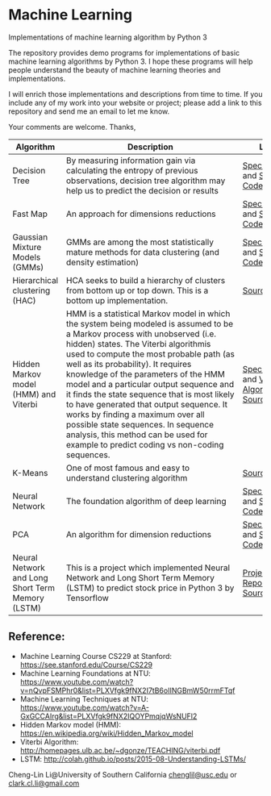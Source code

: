 
# Machine Learning
Implementations of machine learning algorithm by Python 3

The repository provides demo programs for implementations of basic machine learning algorithms by Python 3. I hope these programs will help people understand the beauty of machine learning theories and implementations.

I will enrich those implementations and descriptions from time to time. If you include any of my work into your website or project; please add a link to this repository and send me an email to let me know.

Your comments are welcome.
Thanks,

|Algorithm|Description|Link|
|------|------|--------|
|Decision Tree|By measuring information gain via calculating the entropy of previous observations, decision tree algorithm may help us to predict the decision or results|[Specification](https://github.com/Cheng-Lin-Li/MachineLearning/blob/master/DecisionTree/TechnicalSpecification-%5BDecisionTree%5D-%5B1.1%5D-%5B20160929%5D.pdf) and [Source Code](https://github.com/Cheng-Lin-Li/MachineLearning/tree/master/DecisionTree)|
|Fast Map|An approach for dimensions reductions|[Specification](https://github.com/Cheng-Lin-Li/MachineLearning/blob/master/FastMap/TechnicalSpecification-%5BPCA_FastMap%5D-%5B1.0%5D-%5B20160929%5D.pdf) and [Source Code](https://github.com/Cheng-Lin-Li/MachineLearning/tree/master/FastMap)|
|Gaussian Mixture Models (GMMs)|GMMs are among the most statistically mature methods for data clustering (and density estimation)|[Specification](https://github.com/Cheng-Lin-Li/MachineLearning/blob/master/GMM/INF552-TechnicalSpecification-%5Bk-means_EM-GMM%5D-%5B1.2%5D-%5B20170515%5D.pdf) and [Source Code](https://github.com/Cheng-Lin-Li/MachineLearning/tree/master/GMM)|
|Hierarchical clustering (HAC)|HCA seeks to build a hierarchy of clusters from bottom up or top down. This is a bottom up implementation.|[Source Code](https://github.com/Cheng-Lin-Li/MachineLearning/tree/master/HAC)|
|Hidden Markov model (HMM) and Viterbi|HMM is a statistical Markov model in which the system being modeled is assumed to be a Markov process with unobserved (i.e. hidden) states. The Viterbi algorithmis used to compute the most probable path (as well as its probability). It requires knowledge of the parameters of the HMM model and a particular output sequence and it finds the state sequence that is most likely to have generated that output sequence. It works by finding a maximum over all possible state sequences. In sequence analysis, this method can be used for example to predict coding vs non-coding sequences.|[Specification](https://github.com/Cheng-Lin-Li/MachineLearning/blob/master/HMM/INF552-TechnicalSpecification-%5BHMM%5D-%5B1.0%5D-%5B20161203%5D.pdf) and [Viterbi Algorithm Source Code](https://github.com/Cheng-Lin-Li/MachineLearning/tree/master/HMM)|
|K-Means|One of most famous and easy to understand clustering algorithm|[Source Code](https://github.com/Cheng-Lin-Li/MachineLearning/tree/master/K-Means)|
|Neural Network|The foundation algorithm of deep learning|[Specification](https://github.com/Cheng-Lin-Li/MachineLearning/blob/master/NeuralNetwork/INF552-TechnicalSpecification-%5BNeuralNetwork%5D-%5B1.0%5D-%5B20161104%5D.pdf) and [Source Code](https://github.com/Cheng-Lin-Li/MachineLearning/tree/master/NeuralNetwork)|
|PCA|An algorithm for dimension reductions|[Specification](https://github.com/Cheng-Lin-Li/MachineLearning/blob/master/PCA/INF552-TechnicalSpecification-PCA_FastMap-%5B1.0%5D-%5B20161011%5D.pdf) and [Source Code](https://github.com/Cheng-Lin-Li/MachineLearning/tree/master/PCA)|
|Neural Network and Long Short Term Memory (LSTM)|This is a project which implemented Neural Network and Long Short Term Memory (LSTM) to predict stock price in Python 3 by Tensorflow|[Project Report](https://github.com/Cheng-Lin-Li/MachineLearning/blob/master/TensorFlow/ProjectReport.pdf) and [Source Code](https://github.com/Cheng-Lin-Li/MachineLearning/tree/master/TensorFlow)|



## Reference:
* Machine Learning Course CS229 at Stanford: https://see.stanford.edu/Course/CS229
* Machine Learning Foundations at NTU: https://www.youtube.com/watch?v=nQvpFSMPhr0&list=PLXVfgk9fNX2I7tB6oIINGBmW50rrmFTqf
* Machine Learning Techniques at NTU: https://www.youtube.com/watch?v=A-GxGCCAIrg&list=PLXVfgk9fNX2IQOYPmqjqWsNUFl2
* Hidden Markov model (HMM): https://en.wikipedia.org/wiki/Hidden_Markov_model
* Viterbi Algorithm: http://homepages.ulb.ac.be/~dgonze/TEACHING/viterbi.pdf
* LSTM: http://colah.github.io/posts/2015-08-Understanding-LSTMs/

Cheng-Lin Li@University of Southern California
chenglil@usc.edu or 
clark.cl.li@gmail.com
